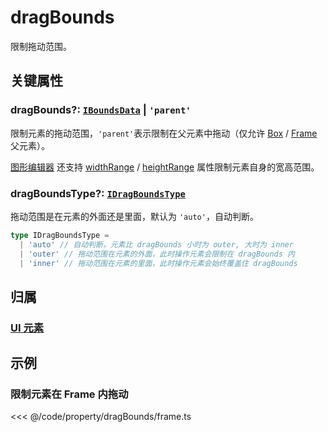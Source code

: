 # dragBounds

限制拖动范围。

## 关键属性

### dragBounds?: [`IBoundsData`](/api/interfaces/IBoundsData.md) | `'parent'`

限制元素的拖动范围，`'parent'`表示限制在父元素中拖动（仅允许 [Box](/reference/display/Box.md) / [Frame](/reference/display/Frame.md) 父元素）。

[图形编辑器](/plugin/in/editor/index.md) 还支持 [widthRange](/reference/UI/editable.md#widthrange-irangesize) / [heightRange](/reference/UI/editable.md#heightrange-irangesize) 属性限制元素自身的宽高范围。

### dragBoundsType?: [`IDragBoundsType`](/api/modules.md#idragboundstype)

拖动范围是在元素的外面还是里面，默认为 `'auto'`，自动判断。

```ts
type IDragBoundsType =
  | 'auto' // 自动判断，元素比 dragBounds 小时为 outer, 大时为 inner
  | 'outer' // 拖动范围在元素的外面，此时操作元素会限制在 dragBounds 内
  | 'inner' // 拖动范围在元素的里面，此时操作元素会始终覆盖住 dragBounds
```

## 归属

### [UI 元素](/reference/display/UI.md)

## 示例

### 限制元素在 Frame 内拖动

<<< @/code/property/dragBounds/frame.ts

